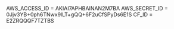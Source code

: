 AWS_ACCESS_ID = AKIAI7APHBAINAN2M7BA
AWS_SECRET_ID = 0Jjv3YB+0ph6TNwx9lLT+gQQ+6F2uCfSPyDs6E1S
CF_ID = E2ZRQQQF7TZTBS